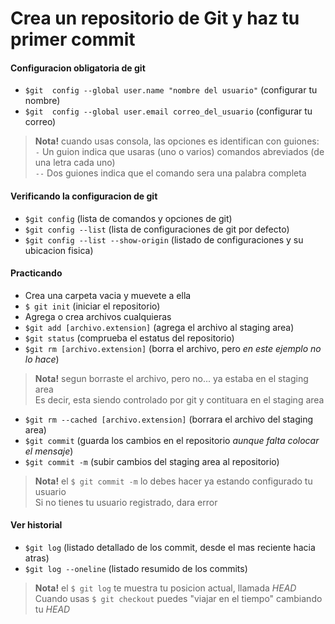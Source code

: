 # Crea un repositorio de Git y haz tu primer commit

#### Configuracion obligatoria de git
- `$git  config --global user.name "nombre del usuario"` (configurar tu nombre)
- `$git  config --global user.email correo_del_usuario` (configurar tu correo)

> **Nota!** cuando usas consola, las opciones es identifican con guiones:  
`-` Un guion indica que usaras (uno o varios) comandos abreviados (de una letra cada uno)  
`--` Dos guiones indica que el comando sera una palabra completa

#### Verificando la configuracion de git
- `$git config` (lista de comandos y opciones de git)
- `$git config --list` (lista de configuraciones de git por defecto)
- `$git config --list --show-origin` (listado de configuraciones y su ubicacion fisica)

#### Practicando
- Crea una carpeta vacia y muevete a ella
- `$ git init` (iniciar el repositorio)
- Agrega o crea archivos cualquieras
- `$git add [archivo.extension]` (agrega el archivo al staging area)
- `$git status` (comprueba el estatus del repositorio)
- `$git rm [archivo.extension]` (borra el archivo, pero _en este ejemplo no lo hace_)

> **Nota!** segun borraste el archivo, pero no... ya estaba en el staging area  
Es decir, esta siendo controlado por git y contituara en el staging area

- `$git rm --cached [archivo.extension]` (borrara el archivo del staging area)
- `$git commit` (guarda los cambios en el repositorio _aunque falta colocar el mensaje_)
- `$git commit -m` (subir cambios del staging area al repositorio)

> **Nota!** el `$ git commit -m` lo debes hacer ya estando configurado tu usuario  
Si no tienes tu usuario registrado, dara error

#### Ver historial
- `$git log` (listado detallado de los commit, desde el mas reciente hacia atras)
- `$git log --oneline` (listado resumido de los commits)

> **Nota!** el `$ git log` te muestra tu posicion actual, llamada _HEAD_  
Cuando usas `$ git checkout` puedes "viajar en el tiempo" cambiando tu _HEAD_
